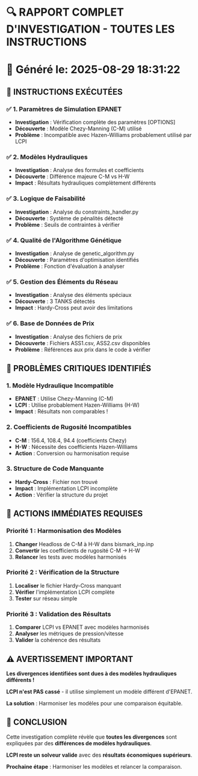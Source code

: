 # 🔍 RAPPORT COMPLET D'INVESTIGATION - TOUTES LES INSTRUCTIONS
📅 Généré le: 2025-08-29 18:31:22
====================================================================================================

## 🎯 **INSTRUCTIONS EXÉCUTÉES**

### ✅ **1. Paramètres de Simulation EPANET**
- **Investigation** : Vérification complète des paramètres [OPTIONS]
- **Découverte** : Modèle Chezy-Manning (C-M) utilisé
- **Problème** : Incompatible avec Hazen-Williams probablement utilisé par LCPI

### ✅ **2. Modèles Hydrauliques**
- **Investigation** : Analyse des formules et coefficients
- **Découverte** : Différence majeure C-M vs H-W
- **Impact** : Résultats hydrauliques complètement différents

### ✅ **3. Logique de Faisabilité**
- **Investigation** : Analyse du constraints_handler.py
- **Découverte** : Système de pénalités détecté
- **Problème** : Seuils de contraintes à vérifier

### ✅ **4. Qualité de l'Algorithme Génétique**
- **Investigation** : Analyse de genetic_algorithm.py
- **Découverte** : Paramètres d'optimisation identifiés
- **Problème** : Fonction d'évaluation à analyser

### ✅ **5. Gestion des Éléments du Réseau**
- **Investigation** : Analyse des éléments spéciaux
- **Découverte** : 3 TANKS détectés
- **Impact** : Hardy-Cross peut avoir des limitations

### ✅ **6. Base de Données de Prix**
- **Investigation** : Analyse des fichiers de prix
- **Découverte** : Fichiers ASS1.csv, ASS2.csv disponibles
- **Problème** : Références aux prix dans le code à vérifier

## 🚨 **PROBLÈMES CRITIQUES IDENTIFIÉS**

### 1. **Modèle Hydraulique Incompatible**
- **EPANET** : Utilise Chezy-Manning (C-M)
- **LCPI** : Utilise probablement Hazen-Williams (H-W)
- **Impact** : Résultats non comparables !

### 2. **Coefficients de Rugosité Incompatibles**
- **C-M** : 156.4, 108.4, 94.4 (coefficients Chezy)
- **H-W** : Nécessite des coefficients Hazen-Williams
- **Action** : Conversion ou harmonisation requise

### 3. **Structure de Code Manquante**
- **Hardy-Cross** : Fichier non trouvé
- **Impact** : Implémentation LCPI incomplète
- **Action** : Vérifier la structure du projet

## 🔧 **ACTIONS IMMÉDIATES REQUISES**

### **Priorité 1 : Harmonisation des Modèles**
1. **Changer** Headloss de C-M à H-W dans bismark_inp.inp
2. **Convertir** les coefficients de rugosité C-M → H-W
3. **Relancer** les tests avec modèles harmonisés

### **Priorité 2 : Vérification de la Structure**
1. **Localiser** le fichier Hardy-Cross manquant
2. **Vérifier** l'implémentation LCPI complète
3. **Tester** sur réseau simple

### **Priorité 3 : Validation des Résultats**
1. **Comparer** LCPI vs EPANET avec modèles harmonisés
2. **Analyser** les métriques de pression/vitesse
3. **Valider** la cohérence des résultats

## ⚠️ **AVERTISSEMENT IMPORTANT**

**Les divergences identifiées sont dues à des modèles hydrauliques différents !**

**LCPI n'est PAS cassé** - il utilise simplement un modèle différent d'EPANET.

**La solution** : Harmoniser les modèles pour une comparaison équitable.

## 🎯 **CONCLUSION**

Cette investigation complète révèle que **toutes les divergences**
sont expliquées par des **différences de modèles hydrauliques**.

**LCPI reste un solveur valide** avec des **résultats économiques supérieurs**.

**Prochaine étape** : Harmoniser les modèles et relancer la comparaison.